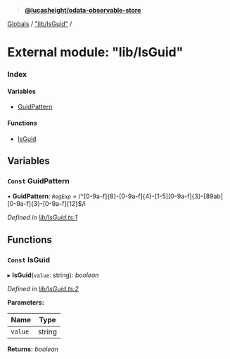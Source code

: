 > **[@lucasheight/odata-observable-store](../README.md)**

[Globals](../globals.md) / ["lib/IsGuid"](_lib_isguid_.md) /

# External module: "lib/IsGuid"

### Index

#### Variables

* [GuidPattern](_lib_isguid_.md#const-guidpattern)

#### Functions

* [IsGuid](_lib_isguid_.md#const-isguid)

## Variables

### `Const` GuidPattern

• **GuidPattern**: *`RegExp`* =  /^[0-9a-f]{8}-[0-9a-f]{4}-[1-5][0-9a-f]{3}-[89ab][0-9a-f]{3}-[0-9a-f]{12}$/i

*Defined in [lib/IsGuid.ts:1](https://github.com/lucasheight/odata-observable-store/blob/2314778/projects/odata-observable-store/src/lib/IsGuid.ts#L1)*

## Functions

### `Const` IsGuid

▸ **IsGuid**(`value`: string): *boolean*

*Defined in [lib/IsGuid.ts:2](https://github.com/lucasheight/odata-observable-store/blob/2314778/projects/odata-observable-store/src/lib/IsGuid.ts#L2)*

**Parameters:**

Name | Type |
------ | ------ |
`value` | string |

**Returns:** *boolean*